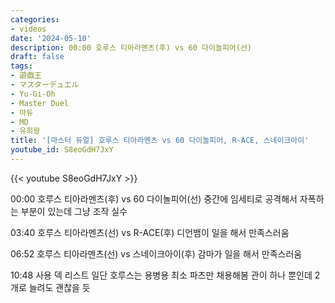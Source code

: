 ```yaml
---
categories:
- videos
date: '2024-05-10'
description: 00:00 호루스 티아라멘츠(후) vs 60 다이놀피어(선)
draft: false
tags:
- 遊戯王
- マスターデュエル
- Yu-Gi-Oh
- Master Duel
- 마듀
- MD
- 유희왕
title: '[마스터 듀얼] 호루스 티아라멘츠 vs 60 다이놀피어, R-ACE, 스네이크아이'
youtube_id: S8eoGdH7JxY
---
```



{{< youtube S8eoGdH7JxY >}}

00:00 호루스 티아라멘츠(후) vs 60 다이놀피어(선)
중간에 임세티로 공격해서 자폭하는 부분이 있는데 그냥 조작 실수

03:40 호루스 티아라멘츠(선) vs R-ACE(후)
디언뱀이 일을 해서 만족스러움

06:52 호루스 티아라멘츠(선) vs 스네이크아이(후)
감마가 일을 해서 만족스러움

10:48 사용 덱 리스트
일단 호루스는 용병용 최소 파츠만 채용해봄
관이 하나 뿐인데 2개로 늘려도 괜찮을 듯